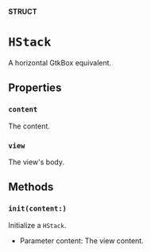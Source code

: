 **STRUCT**

# `HStack`

A horizontal GtkBox equivalent.

## Properties
### `content`

The content.

### `view`

The view's body.

## Methods
### `init(content:)`

Initialize a `HStack`.
- Parameter content: The view content.
